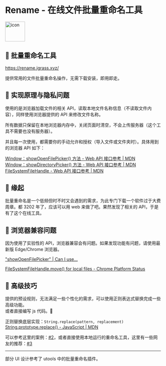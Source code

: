 # Rename - 在线文件批量重命名工具

<img src="./src/assets/icon256.ico" width="64" alt="icon"/>

## 🍉 批量重命名工具

<https://rename.jgrass.xyz/>  

提供常用的文件批量重命名操作，无需下载安装，即用即走。

## 🍉 实现原理与隐私问题

使用的是浏览器加载文件的相关 API，读取本地文件名称信息（不读取文件内容），同样使用浏览器提供的 API 来修改文件名称。

所有数据只保留在本地浏览器内存中，关闭页面时清空，不会上传服务器（这个工具不需要也没有服务器）。

并且每一次使用，都需要你的手动允许和授权（导入文件或文件夹时）。具体用到的浏览器 API 如下：

[Window：showOpenFilePicker() 方法 - Web API 接口参考 | MDN](https://developer.mozilla.org/zh-CN/docs/Web/API/Window/showOpenFilePicker )  
[Window：showDirectoryPicker() 方法 - Web API 接口参考 | MDN](https://developer.mozilla.org/zh-CN/docs/Web/API/Window/showDirectoryPicker )  
[FileSystemFileHandle - Web API 接口参考 | MDN](https://developer.mozilla.org/zh-CN/docs/Web/API/FileSystemFileHandle )

## 🍉 缘起

批量重命名是一个低频但时不时又会遇到的需求，为此专门下载一个软件过于大费周章。都 3202 年了，应该可以用 web 来做了吧。果然发现了相关的 API，于是有了这个在线工具。

## 🍉 浏览器兼容问题

因为使用了实验性的 API，浏览器兼容会有问题。如果发现功能有问题，请使用最新版 Edge/Chrome 浏览器。

["showOpenFilePicker" | Can I use...](https://caniuse.com/?search=showOpenFilePicker )

[FileSystemFileHandle.move() for local files - Chrome Platform Status](https://chromestatus.com/feature/6271579653144576 )

## 🍉 高级技巧

提供的预设规则，无法满足一些个性化的需求，可以使用正则表达式替换完成一些高级功能。  
或者直接编写 js 代码。🤣

正则替换底层实现：`String.replace(pattern, replacement)` [String.prototype.replace() - JavaScript | MDN](https://developer.mozilla.org/zh-CN/docs/Web/JavaScript/Reference/Global_Objects/String/replace )

可以参考这里的案例：[#2](https://github.com/JasonGrass/rename/discussions/2)，或者直接使用本地运行的重命名工具，这里有一些网友的推荐：[#3](https://github.com/JasonGrass/rename/discussions/3)

---

部分 UI 设计参考了 utools 中的批量重命名插件。

